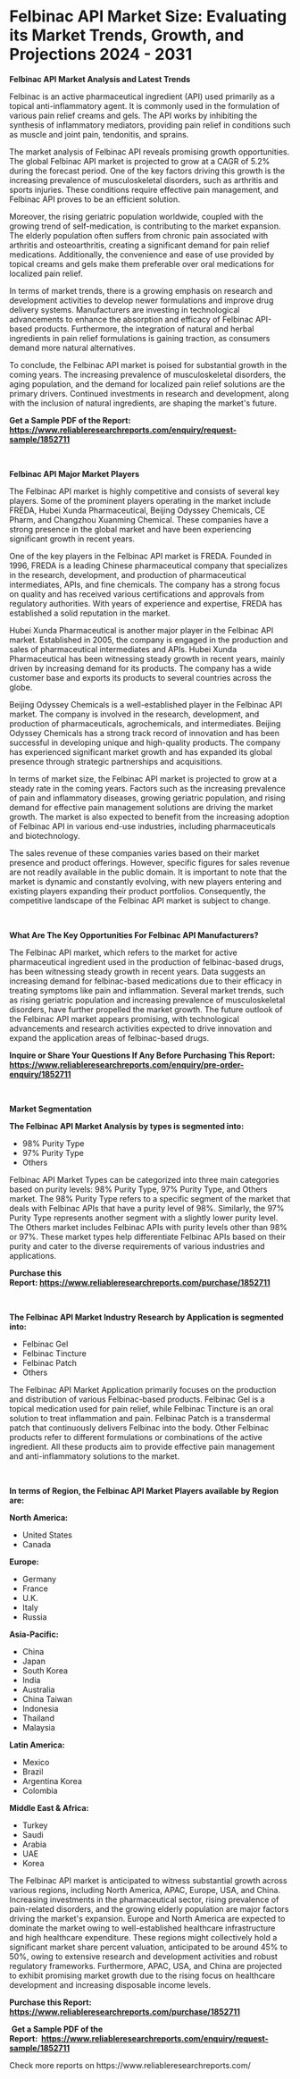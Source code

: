<p><h1>Felbinac API Market Size: Evaluating its Market Trends, Growth, and Projections 2024 - 2031</h1></p><p><strong>Felbinac API Market Analysis and Latest Trends</strong></p>
<p><p>Felbinac is an active pharmaceutical ingredient (API) used primarily as a topical anti-inflammatory agent. It is commonly used in the formulation of various pain relief creams and gels. The API works by inhibiting the synthesis of inflammatory mediators, providing pain relief in conditions such as muscle and joint pain, tendonitis, and sprains.</p><p>The market analysis of Felbinac API reveals promising growth opportunities. The global Felbinac API market is projected to grow at a CAGR of 5.2% during the forecast period. One of the key factors driving this growth is the increasing prevalence of musculoskeletal disorders, such as arthritis and sports injuries. These conditions require effective pain management, and Felbinac API proves to be an efficient solution.</p><p>Moreover, the rising geriatric population worldwide, coupled with the growing trend of self-medication, is contributing to the market expansion. The elderly population often suffers from chronic pain associated with arthritis and osteoarthritis, creating a significant demand for pain relief medications. Additionally, the convenience and ease of use provided by topical creams and gels make them preferable over oral medications for localized pain relief.</p><p>In terms of market trends, there is a growing emphasis on research and development activities to develop newer formulations and improve drug delivery systems. Manufacturers are investing in technological advancements to enhance the absorption and efficacy of Felbinac API-based products. Furthermore, the integration of natural and herbal ingredients in pain relief formulations is gaining traction, as consumers demand more natural alternatives.</p><p>To conclude, the Felbinac API market is poised for substantial growth in the coming years. The increasing prevalence of musculoskeletal disorders, the aging population, and the demand for localized pain relief solutions are the primary drivers. Continued investments in research and development, along with the inclusion of natural ingredients, are shaping the market's future.</p></p>
<p><strong>Get a Sample PDF of the Report:&nbsp; <a href="https://www.reliableresearchreports.com/enquiry/request-sample/1852711">https://www.reliableresearchreports.com/enquiry/request-sample/1852711</a></strong></p>
<p>&nbsp;</p>
<p><strong>Felbinac API Major Market Players</strong></p>
<p><p>The Felbinac API market is highly competitive and consists of several key players. Some of the prominent players operating in the market include FREDA, Hubei Xunda Pharmaceutical, Beijing Odyssey Chemicals, CE Pharm, and Changzhou Xuanming Chemical. These companies have a strong presence in the global market and have been experiencing significant growth in recent years.</p><p>One of the key players in the Felbinac API market is FREDA. Founded in 1996, FREDA is a leading Chinese pharmaceutical company that specializes in the research, development, and production of pharmaceutical intermediates, APIs, and fine chemicals. The company has a strong focus on quality and has received various certifications and approvals from regulatory authorities. With years of experience and expertise, FREDA has established a solid reputation in the market.</p><p>Hubei Xunda Pharmaceutical is another major player in the Felbinac API market. Established in 2005, the company is engaged in the production and sales of pharmaceutical intermediates and APIs. Hubei Xunda Pharmaceutical has been witnessing steady growth in recent years, mainly driven by increasing demand for its products. The company has a wide customer base and exports its products to several countries across the globe.</p><p>Beijing Odyssey Chemicals is a well-established player in the Felbinac API market. The company is involved in the research, development, and production of pharmaceuticals, agrochemicals, and intermediates. Beijing Odyssey Chemicals has a strong track record of innovation and has been successful in developing unique and high-quality products. The company has experienced significant market growth and has expanded its global presence through strategic partnerships and acquisitions.</p><p>In terms of market size, the Felbinac API market is projected to grow at a steady rate in the coming years. Factors such as the increasing prevalence of pain and inflammatory diseases, growing geriatric population, and rising demand for effective pain management solutions are driving the market growth. The market is also expected to benefit from the increasing adoption of Felbinac API in various end-use industries, including pharmaceuticals and biotechnology.</p><p>The sales revenue of these companies varies based on their market presence and product offerings. However, specific figures for sales revenue are not readily available in the public domain. It is important to note that the market is dynamic and constantly evolving, with new players entering and existing players expanding their product portfolios. Consequently, the competitive landscape of the Felbinac API market is subject to change.</p></p>
<p>&nbsp;</p>
<p><strong>What Are The Key Opportunities For Felbinac API Manufacturers?</strong></p>
<p><p>The Felbinac API market, which refers to the market for active pharmaceutical ingredient used in the production of felbinac-based drugs, has been witnessing steady growth in recent years. Data suggests an increasing demand for felbinac-based medications due to their efficacy in treating symptoms like pain and inflammation. Several market trends, such as rising geriatric population and increasing prevalence of musculoskeletal disorders, have further propelled the market growth. The future outlook of the Felbinac API market appears promising, with technological advancements and research activities expected to drive innovation and expand the application areas of felbinac-based drugs.</p></p>
<p><strong>Inquire or Share Your Questions If Any Before Purchasing This Report: <a href="https://www.reliableresearchreports.com/enquiry/pre-order-enquiry/1852711">https://www.reliableresearchreports.com/enquiry/pre-order-enquiry/1852711</a></strong></p>
<p>&nbsp;</p>
<p><strong>Market Segmentation</strong></p>
<p><strong>The Felbinac API Market Analysis by types is segmented into:</strong></p>
<p><ul><li>98% Purity Type</li><li>97% Purity Type</li><li>Others</li></ul></p>
<p><p>Felbinac API Market Types can be categorized into three main categories based on purity levels: 98% Purity Type, 97% Purity Type, and Others market. The 98% Purity Type refers to a specific segment of the market that deals with Felbinac APIs that have a purity level of 98%. Similarly, the 97% Purity Type represents another segment with a slightly lower purity level. The Others market includes Felbinac APIs with purity levels other than 98% or 97%. These market types help differentiate Felbinac APIs based on their purity and cater to the diverse requirements of various industries and applications.</p></p>
<p><strong>Purchase this Report:&nbsp;<a href="https://www.reliableresearchreports.com/purchase/1852711">https://www.reliableresearchreports.com/purchase/1852711</a></strong></p>
<p>&nbsp;</p>
<p><strong>The Felbinac API Market Industry Research by Application is segmented into:</strong></p>
<p><ul><li>Felbinac Gel</li><li>Felbinac Tincture</li><li>Felbinac Patch</li><li>Others</li></ul></p>
<p><p>The Felbinac API Market Application primarily focuses on the production and distribution of various Felbinac-based products. Felbinac Gel is a topical medication used for pain relief, while Felbinac Tincture is an oral solution to treat inflammation and pain. Felbinac Patch is a transdermal patch that continuously delivers Felbinac into the body. Other Felbinac products refer to different formulations or combinations of the active ingredient. All these products aim to provide effective pain management and anti-inflammatory solutions to the market.</p></p>
<p>&nbsp;</p>
<p><strong>In terms of Region, the Felbinac API Market Players available by Region are:</strong></p>
<p>
    <p> <strong> North America: </strong>
        <ul>
            <li>United States</li>
            <li>Canada</li>
        </ul>
        </p> 
    <p> <strong> Europe: </strong>
        <ul>
            <li>Germany</li>
            <li>France</li>
            <li>U.K.</li>
            <li>Italy</li>
            <li>Russia</li>
        </ul>
        </p> 
    <p> <strong> Asia-Pacific: </strong>
        <ul>
            <li>China</li>
            <li>Japan</li>
            <li>South Korea</li>
            <li>India</li>
            <li>Australia</li>
            <li>China Taiwan</li>
            <li>Indonesia</li>
            <li>Thailand</li>
            <li>Malaysia</li>
        </ul>
        </p> 
    <p> <strong> Latin America: </strong>
        <ul>
            <li>Mexico</li>
            <li>Brazil</li>
            <li>Argentina Korea</li>
            <li>Colombia</li>
        </ul>
        </p> 
    <p> <strong> Middle East & Africa: </strong>
        <ul>
            <li>Turkey</li>
            <li>Saudi</li>
            <li>Arabia</li>
            <li>UAE</li>
            <li>Korea</li>
        </ul>
    </p>
    </p>
<p><p>The Felbinac API market is anticipated to witness substantial growth across various regions, including North America, APAC, Europe, USA, and China. Increasing investments in the pharmaceutical sector, rising prevalence of pain-related disorders, and the growing elderly population are major factors driving the market's expansion. Europe and North America are expected to dominate the market owing to well-established healthcare infrastructure and high healthcare expenditure. These regions might collectively hold a significant market share percent valuation, anticipated to be around 45% to 50%, owing to extensive research and development activities and robust regulatory frameworks. Furthermore, APAC, USA, and China are projected to exhibit promising market growth due to the rising focus on healthcare development and increasing disposable income levels.</p></p>
<p><strong>Purchase this Report: <a href="https://www.reliableresearchreports.com/purchase/1852711">https://www.reliableresearchreports.com/purchase/1852711</a></strong></p>
<p>&nbsp;<strong>Get a Sample PDF of the Report:&nbsp;&nbsp;<a href="https://www.reliableresearchreports.com/enquiry/request-sample/1852711">https://www.reliableresearchreports.com/enquiry/request-sample/1852711</a></strong></p>
<p><strong></strong></p>
<p>Check more reports on https://www.reliableresearchreports.com/</p>